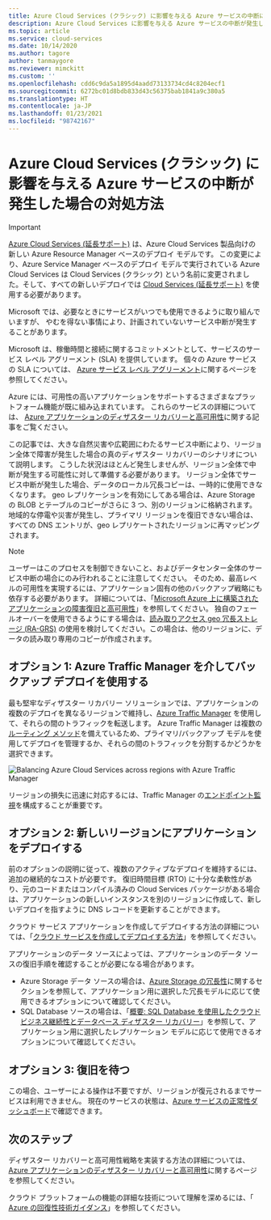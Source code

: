 ```yaml
---
title: Azure Cloud Services (クラシック) に影響を与える Azure サービスの中断に対処する
description: Azure Cloud Services に影響を与える Azure サービスの中断が発生した場合の対処方法について説明します。
ms.topic: article
ms.service: cloud-services
ms.date: 10/14/2020
ms.author: tagore
author: tanmaygore
ms.reviewer: mimckitt
ms.custom: ''
ms.openlocfilehash: cdd6c9da5a1895d4aadd73133734cd4c8204ecf1
ms.sourcegitcommit: 6272bc01d8bdb833d43c56375bab1841a9c380a5
ms.translationtype: HT
ms.contentlocale: ja-JP
ms.lasthandoff: 01/23/2021
ms.locfileid: "98742167"
---
```

# <a name="what-to-do-in-the-event-of-an-azure-service-disruption-that-impacts-azure-cloud-services-classic"></a>Azure Cloud Services (クラシック) に影響を与える Azure サービスの中断が発生した場合の対処方法

> [!IMPORTANT]
> [Azure Cloud Services (延長サポート)](../cloud-services-extended-support/overview.md) は、Azure Cloud Services 製品向けの新しい Azure Resource Manager ベースのデプロイ モデルです。 この変更により、Azure Service Manager ベースのデプロイ モデルで実行されている Azure Cloud Services は Cloud Services (クラシック) という名前に変更されました。そして、すべての新しいデプロイでは [Cloud Services (延長サポート)](../cloud-services-extended-support/overview.md) を使用する必要があります。

Microsoft では、必要なときにサービスがいつでも使用できるように取り組んでいますが、 やむを得ない事情により、計画されていないサービス中断が発生することがあります。

Microsoft は、稼働時間と接続に関するコミットメントとして、サービスのサービス レベル アグリーメント (SLA) を提供しています。 個々の Azure サービスの SLA については、 [Azure サービス レベル アグリーメント](https://azure.microsoft.com/support/legal/sla/)に関するページを参照してください。

Azure には、可用性の高いアプリケーションをサポートするさまざまなプラットフォーム機能が既に組み込まれています。 これらのサービスの詳細については、 [Azure アプリケーションのディザスター リカバリーと高可用性](/azure/architecture/framework/resiliency/backup-and-recovery)に関する記事をご覧ください。

この記事では、大きな自然災害や広範囲にわたるサービス中断により、リージョン全体で障害が発生した場合の真のディザスター リカバリーのシナリオについて説明します。 こうした状況はほとんど発生しませんが、リージョン全体で中断が発生する可能性に対して準備する必要があります。 リージョン全体でサービス中断が発生した場合、データのローカル冗長コピーは、一時的に使用できなくなります。 geo レプリケーションを有効にしてある場合は、Azure Storage の BLOB とテーブルのコピーがさらに 3 つ、別のリージョンに格納されます。 地域的な停電や災害が発生し、プライマリ リージョンを復旧できない場合は、すべての DNS エントリが、geo レプリケートされたリージョンに再マッピングされます。

> [!NOTE]
> ユーザーはこのプロセスを制御できないこと、およびデータセンター全体のサービス中断の場合にのみ行われることに注意してください。 そのため、最高レベルの可用性を実現するには、アプリケーション固有の他のバックアップ戦略にも依存する必要があります。 詳細については、「[Microsoft Azure 上に構築されたアプリケーションの障害復旧と高可用性](/azure/architecture/framework/resiliency/backup-and-recovery)」を参照してください。 独自のフェールオーバーを使用できるようにする場合は、[読み取りアクセス geo 冗長ストレージ (RA-GRS)](../storage/common/storage-redundancy.md) の使用を検討してください。この場合は、他のリージョンに、データの読み取り専用のコピーが作成されます。
>
>


## <a name="option-1-use-a-backup-deployment-through-azure-traffic-manager"></a>オプション 1: Azure Traffic Manager を介してバックアップ デプロイを使用する
最も堅牢なディザスター リカバリー ソリューションでは、アプリケーションの複数のデプロイを異なるリージョンで維持し、[Azure Traffic Manager](../traffic-manager/traffic-manager-overview.md) を使用して、それらの間のトラフィックを転送します。 Azure Traffic Manager は複数の[ルーティング メソッド](../traffic-manager/traffic-manager-routing-methods.md)を備えているため、プライマリ/バックアップ モデルを使用してデプロイを管理するか、それらの間のトラフィックを分割するかどうかを選択できます。

![Balancing Azure Cloud Services across regions with Azure Traffic Manager](./media/cloud-services-disaster-recovery-guidance/using-azure-traffic-manager.png)

リージョンの損失に迅速に対応するには、Traffic Manager の[エンドポイント監視](../traffic-manager/traffic-manager-monitoring.md)を構成することが重要です。

## <a name="option-2-deploy-your-application-to-a-new-region"></a>オプション 2: 新しいリージョンにアプリケーションをデプロイする
前のオプションの説明に従って、複数のアクティブなデプロイを維持するには、追加の継続的なコストが必要です。 復旧時間目標 (RTO) に十分な柔軟性があり、元のコードまたはコンパイル済みの Cloud Services パッケージがある場合は、アプリケーションの新しいインスタンスを別のリージョンに作成して、新しいデプロイを指すように DNS レコードを更新することができます。

クラウド サービス アプリケーションを作成してデプロイする方法の詳細については、「[クラウド サービスを作成してデプロイする方法](cloud-services-how-to-create-deploy-portal.md)」を参照してください。

アプリケーションのデータ ソースによっては、アプリケーションのデータ ソースの復旧手順を確認することが必要になる場合があります。

* Azure Storage データ ソースの場合は、[Azure Storage の冗長性](../storage/common/storage-redundancy.md)に関するセクションを参照して、アプリケーション用に選択した冗長モデルに応じて使用できるオプションについて確認してください。
* SQL Database ソースの場合は、「[概要: SQL Database を使用したクラウド ビジネス継続性とデータベース ディザスター リカバリー](../azure-sql/database/business-continuity-high-availability-disaster-recover-hadr-overview.md)」を参照して、アプリケーション用に選択したレプリケーション モデルに応じて使用できるオプションについて確認してください。


## <a name="option-3-wait-for-recovery"></a>オプション 3: 復旧を待つ
この場合、ユーザーによる操作は不要ですが、リージョンが復元されるまでサービスは利用できません。 現在のサービスの状態は、[Azure サービスの正常性ダッシュボード](https://azure.microsoft.com/status/)で確認できます。

## <a name="next-steps"></a>次のステップ
ディザスター リカバリーと高可用性戦略を実装する方法の詳細については、[Azure アプリケーションのディザスター リカバリーと高可用性](/azure/architecture/framework/resiliency/backup-and-recovery)に関するページを参照してください。

クラウド プラットフォームの機能の詳細な技術について理解を深めるには、「 [Azure の回復性技術ガイダンス](/azure/architecture/checklist/resiliency-per-service)」を参照してください。